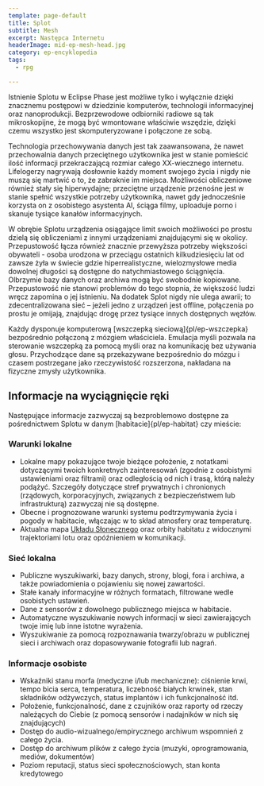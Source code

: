 ```yaml
---
template: page-default
title: Splot
subtitle: Mesh
excerpt: Następca Internetu
headerImage: mid-ep-mesh-head.jpg
category: ep-encyklopedia
tags:
  - rpg

---
```

Istnienie Splotu w Eclipse Phase jest możliwe tylko i wyłącznie dzięki znacznemu postępowi w dziedzinie komputerów, technologii informacyjnej oraz nanoprodukcji. Bezprzewodowe odbiorniki radiowe są tak mikroskopijne, że mogą być wmontowane właściwie wszędzie, dzięki czemu wszystko jest skomputeryzowane i połączone ze sobą.

Technologia przechowywania danych jest tak zaawansowana, że nawet przechowalnia danych przeciętnego użytkownika jest w stanie pomieścić ilość informacji przekraczającą rozmiar całego XX-wiecznego internetu. Lifelogerzy nagrywają dosłownie każdy moment swojego życia i nigdy nie muszą się martwić o to, że zabraknie im miejsca. Możliwości obliczeniowe również stały się hiperwydajne; przeciętne urządzenie przenośne jest w stanie spełnić wszystkie potrzeby użytkownika, nawet gdy jednocześnie korzysta on z osobistego asystenta AI, ściąga filmy, uploaduje porno i skanuje tysiące kanałów informacyjnych.

W obrębie Splotu urządzenia osiągające limit swoich możliwości po prostu dzielą się obliczeniami z innymi urządzeniami znajdującymi się w okolicy. Przepustowość łącza również znacznie przewyższa potrzeby większości obywateli - osoba urodzona w przeciągu ostatnich kilkudziesięciu lat od zawsze żyła w świecie gdzie hiperrealistyczne, wielozmysłowe media dowolnej długości są dostępne do natychmiastowego ściągnięcia. Olbrzymie bazy danych oraz archiwa mogą być swobodnie kopiowane. Przepustowość nie stanowi problemów do tego stopnia, że większość ludzi wręcz zapomina o jej istnieniu. Na dodatek Splot nigdy nie ulega awarii; to zdecentralizowana sieć – jeżeli jedno z urządzeń jest offline, połączenia po prostu je omijają, znajdując drogę przez tysiące innych dostępnych węzłów.

Każdy dysponuje komputerową [wszczepką sieciową]{pl/ep-wszczepka} bezpośrednio połączoną z mózgiem właściciela. Emulacja myśli pozwala na sterowanie wszczepką za pomocą myśli oraz na komunikację bez używania głosu. Przychodzące dane są przekazywane bezpośrednio do mózgu i czasem postrzegane jako rzeczywistość rozszerzona, nakładana na fizyczne zmysły użytkownika.

## Informacje na wyciągnięcie ręki

Następujące informacje zazwyczaj są bezproblemowo dostępne za pośrednictwem Splotu w danym [habitacie]{pl/ep-habitat} czy mieście:

### Warunki lokalne

*   Lokalne mapy pokazujące twoje bieżące położenie, z notatkami dotyczącymi twoich konkretnych zainteresowań (zgodnie z osobistymi ustawieniami oraz filtrami) oraz odległością od nich i trasą, którą należy podążyć. Szczegóły dotyczące stref prywatnych i chronionych (rządowych, korporacyjnych, związanych z bezpieczeństwem lub infrastrukturą) zazwyczaj nie są dostępne.
*   Obecne i prognozowane warunki systemu podtrzymywania życia i pogody w habitacie, włączając w to skład atmosfery oraz temperaturę.
*   Aktualna mapa [Układu Słonecznego]((#)) oraz orbity habitatu z widocznymi trajektoriami lotu oraz opóźnieniem w komunikacji.

### Sieć lokalna

*   Publiczne wyszukiwarki, bazy danych, strony, blogi, fora i archiwa, a także powiadomienia o pojawieniu się nowej zawartości.
*   Stałe kanały informacyjne w różnych formatach, filtrowane wedle osobistych ustawień.
*   Dane z sensorów z dowolnego publicznego miejsca w habitacie.
*   Automatyczne wyszukiwanie nowych informacji w sieci zawierających twoje imię lub inne istotne wyrażenia.
*   Wyszukiwanie za pomocą rozpoznawania twarzy/obrazu w publicznej sieci i archiwach oraz dopasowywanie fotografii lub nagrań.

### Informacje osobiste

*   Wskaźniki stanu morfa (medyczne i/lub mechaniczne): ciśnienie krwi, tempo bicia serca, temperatura, liczebność białych krwinek, stan składników odżywczych, status implantów i ich funkcjonalność itd.
*   Położenie, funkcjonalność, dane z czujników oraz raporty od rzeczy należących do Ciebie (z pomocą sensorów i nadajników w nich się znajdujących)
*   Dostęp do audio-wizualnego/empirycznego archiwum wspomnień z całego życia.
*   Dostęp do archiwum plików z całego życia (muzyki, oprogramowania, mediów, dokumentów)
*   Poziom reputacji, status sieci społecznościowych, stan konta kredytowego
